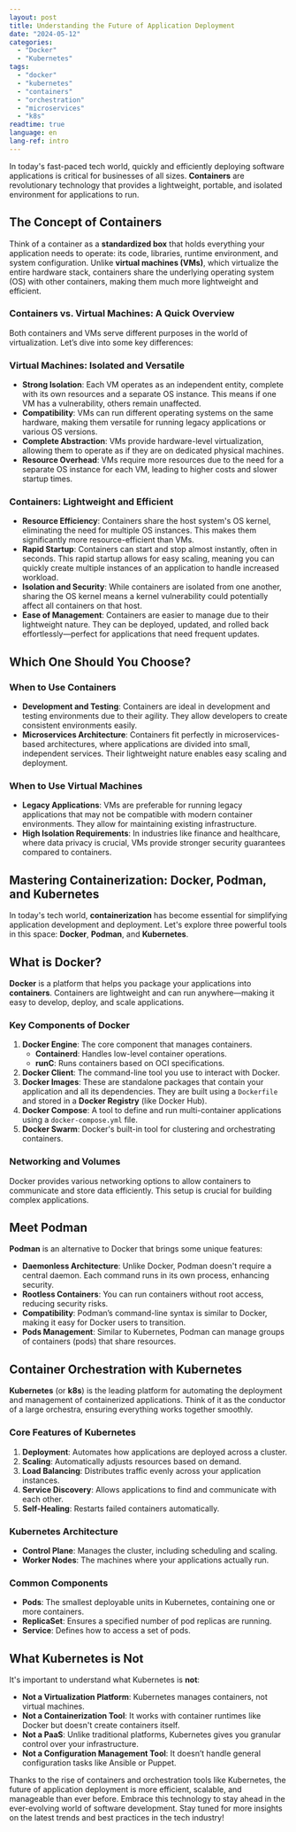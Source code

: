 ```yaml
---
layout: post
title: Understanding the Future of Application Deployment
date: "2024-05-12"
categories: 
  - "Docker"
  - "Kubernetes"
tags: 
  - "docker"
  - "kubernetes"
  - "containers"
  - "orchestration"
  - "microservices"
  - "k8s"
readtime: true
language: en
lang-ref: intro
---
```


In today's fast-paced tech world, quickly and efficiently deploying software applications is critical for businesses of all sizes. **Containers** are revolutionary technology that provides a lightweight, portable, and isolated environment for applications to run.

## The Concept of Containers

Think of a container as a **standardized box** that holds everything your application needs to operate: its code, libraries, runtime environment, and system configuration. Unlike **virtual machines (VMs)**, which virtualize the entire hardware stack, containers share the underlying operating system (OS) with other containers, making them much more lightweight and efficient.

### Containers vs. Virtual Machines: A Quick Overview

Both containers and VMs serve different purposes in the world of virtualization. Let’s dive into some key differences:

### Virtual Machines: Isolated and Versatile

- **Strong Isolation**: Each VM operates as an independent entity, complete with its own resources and a separate OS instance. This means if one VM has a vulnerability, others remain unaffected.
- **Compatibility**: VMs can run different operating systems on the same hardware, making them versatile for running legacy applications or various OS versions.
- **Complete Abstraction**: VMs provide hardware-level virtualization, allowing them to operate as if they are on dedicated physical machines.
- **Resource Overhead**: VMs require more resources due to the need for a separate OS instance for each VM, leading to higher costs and slower startup times.

### Containers: Lightweight and Efficient

- **Resource Efficiency**: Containers share the host system's OS kernel, eliminating the need for multiple OS instances. This makes them significantly more resource-efficient than VMs.
- **Rapid Startup**: Containers can start and stop almost instantly, often in seconds. This rapid startup allows for easy scaling, meaning you can quickly create multiple instances of an application to handle increased workload.
- **Isolation and Security**: While containers are isolated from one another, sharing the OS kernel means a kernel vulnerability could potentially affect all containers on that host.
- **Ease of Management**: Containers are easier to manage due to their lightweight nature. They can be deployed, updated, and rolled back effortlessly—perfect for applications that need frequent updates.

## Which One Should You Choose?

### When to Use Containers

- **Development and Testing**: Containers are ideal in development and testing environments due to their agility. They allow developers to create consistent environments easily.
- **Microservices Architecture**: Containers fit perfectly in microservices-based architectures, where applications are divided into small, independent services. Their lightweight nature enables easy scaling and deployment.

### When to Use Virtual Machines

- **Legacy Applications**: VMs are preferable for running legacy applications that may not be compatible with modern container environments. They allow for maintaining existing infrastructure.
- **High Isolation Requirements**: In industries like finance and healthcare, where data privacy is crucial, VMs provide stronger security guarantees compared to containers.

## Mastering Containerization: Docker, Podman, and Kubernetes

In today's tech world, **containerization** has become essential for simplifying application development and deployment. Let's explore three powerful tools in this space: **Docker**, **Podman**, and **Kubernetes**.

## What is Docker?

**Docker** is a platform that helps you package your applications into **containers**. Containers are lightweight and can run anywhere—making it easy to develop, deploy, and scale applications.

### Key Components of Docker

1. **Docker Engine**: The core component that manages containers.
   - **Containerd**: Handles low-level container operations.
   - **runC**: Runs containers based on OCI specifications.
2. **Docker Client**: The command-line tool you use to interact with Docker.
3. **Docker Images**: These are standalone packages that contain your application and all its dependencies. They are built using a `Dockerfile` and stored in a **Docker Registry** (like Docker Hub).
4. **Docker Compose**: A tool to define and run multi-container applications using a `docker-compose.yml` file.
5. **Docker Swarm**: Docker's built-in tool for clustering and orchestrating containers.

### Networking and Volumes

Docker provides various networking options to allow containers to communicate and store data efficiently. This setup is crucial for building complex applications.

## Meet Podman

**Podman** is an alternative to Docker that brings some unique features:

- **Daemonless Architecture**: Unlike Docker, Podman doesn't require a central daemon. Each command runs in its own process, enhancing security.
- **Rootless Containers**: You can run containers without root access, reducing security risks.
- **Compatibility**: Podman’s command-line syntax is similar to Docker, making it easy for Docker users to transition.
- **Pods Management**: Similar to Kubernetes, Podman can manage groups of containers (pods) that share resources.

## Container Orchestration with Kubernetes

**Kubernetes** (or **k8s**) is the leading platform for automating the deployment and management of containerized applications. Think of it as the conductor of a large orchestra, ensuring everything works together smoothly.

### Core Features of Kubernetes

1. **Deployment**: Automates how applications are deployed across a cluster.
2. **Scaling**: Automatically adjusts resources based on demand.
3. **Load Balancing**: Distributes traffic evenly across your application instances.
4. **Service Discovery**: Allows applications to find and communicate with each other.
5. **Self-Healing**: Restarts failed containers automatically.

### Kubernetes Architecture

- **Control Plane**: Manages the cluster, including scheduling and scaling.
- **Worker Nodes**: The machines where your applications actually run.

### Common Components

- **Pods**: The smallest deployable units in Kubernetes, containing one or more containers.
- **ReplicaSet**: Ensures a specified number of pod replicas are running.
- **Service**: Defines how to access a set of pods.

## What Kubernetes is Not

It's important to understand what Kubernetes is **not**:

- **Not a Virtualization Platform**: Kubernetes manages containers, not virtual machines.
- **Not a Containerization Tool**: It works with container runtimes like Docker but doesn't create containers itself.
- **Not a PaaS**: Unlike traditional platforms, Kubernetes gives you granular control over your infrastructure.
- **Not a Configuration Management Tool**: It doesn’t handle general configuration tasks like Ansible or Puppet.

Thanks to the rise of containers and orchestration tools like Kubernetes, the future of application deployment is more efficient, scalable, and manageable than ever before. Embrace this technology to stay ahead in the ever-evolving world of software development. Stay tuned for more insights on the latest trends and best practices in the tech industry!
